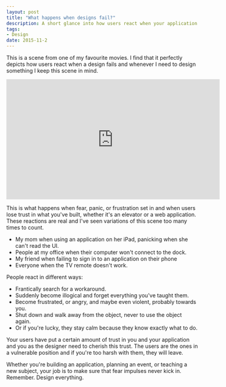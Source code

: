 ```yaml
---
layout: post
title: "What happens when designs fail?"
description: A short glance into how users react when your application does something unexpected.
tags:
- Design
date: 2015-11-2
---
```


This is a scene from one of my favourite movies. I find that it perfectly depicts how users react when a design fails and whenever I need to design something I keep this scene in mind.

<p style="text-align:center;">
	<iframe width="560" height="315" src="https://www.youtube.com/embed/o7eMH8QoMZk" frameborder="0" allowfullscreen></iframe>
</p>

This is what happens when fear, panic, or frustration set in and when users lose trust in what you've built, whether it's an elevator or a web application. These reactions are real and I've seen variations of this scene too many times to count.

- My mom when using an application on her iPad, panicking when she can't read the UI.
- People at my office when their computer won't connect to the dock.
- My friend when failing to sign in to an application on their phone
- Everyone when the TV remote doesn't work.

People react in different ways:

- Frantically search for a workaround.
- Suddenly become illogical and forget everything you've taught them.
- Become frustrated, or angry, and maybe even violent, probably towards you.
- Shut down and walk away from the object, never to use the object again.
- Or if you're lucky, they stay calm because they know exactly what to do.

Your users have put a certain amount of trust in you and your application and you as the designer need to cherish this trust. The users are the ones in a vulnerable position and if you're too harsh with them, they will leave.

Whether you're building an application, planning an event, or teaching a new subject, your job is to make sure that fear impulses never kick in. Remember. Design everything.
